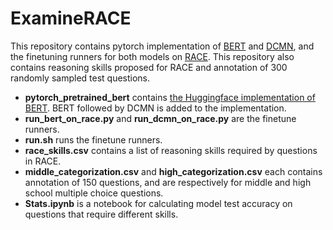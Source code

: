 # ExamineRACE

This repository contains pytorch implementation of [BERT](https://arxiv.org/abs/1810.04805) and [DCMN](https://arxiv.org/abs/1901.09381), and the finetuning runners for both models on [RACE](http://www.qizhexie.com/data/RACE_leaderboard). This repository also contains reasoning skills proposed for RACE and annotation of 300 randomly sampled test questions.

- **pytorch_pretrained_bert** contains [the Huggingface implementation of BERT](https://github.com/huggingface/pytorch-pretrained-BERT). BERT followed by DCMN is added to the implementation. 
- **run_bert_on_race.py** and **run_dcmn_on_race.py** are the finetune runners.
- **run.sh** runs the finetune runners.
- **race_skills.csv** contains a list of reasoning skills required by questions in RACE.
- **middle_categorization.csv** and **high_categorization.csv** each contains annotation of 150 questions, and are respectively for middle and high school multiple choice questions.
- **Stats.ipynb** is a notebook for calculating model test accuracy on questions that require different skills.
